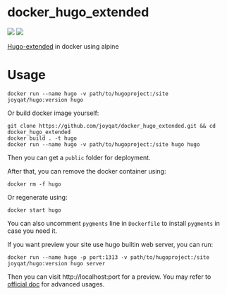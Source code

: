 # docker_hugo_extended

[![](https://images.microbadger.com/badges/image/joyqat/hugo.svg)](https://microbadger.com/images/joyqat/hugo)  [![](https://images.microbadger.com/badges/version/joyqat/hugo.svg)](https://microbadger.com/images/joyqat/hugo)

[Hugo-extended](https://github.com/gohugoio/hugo) in docker using alpine

# Usage

```shell
docker run --name hugo -v path/to/hugoproject:/site joyqat/hugo:version hugo
```

Or build docker image yourself:

```shell
git clone https://github.com/joyqat/docker_hugo_extended.git && cd docker_hugo_extended
docker build . -t hugo
docker run --name hugo -v path/to/hugoproject:/site hugo hugo
```

Then you can get a `public` folder for deployment.

After that, you can remove the docker container using:
```shell
docker rm -f hugo
```
Or regenerate using:
```shell
docker start hugo
```

You can also uncomment `pygments` line in `Dockerfile` to install `pygments` in case you need it.

If you want preview your site use hugo builtin web server, you can run:
```shell
docker run --name hugo -p port:1313 -v path/to/hugoproject:/site joyqat/hugo:version hugo server
```
Then you can visit http://localhost:port for a preview.
You may refer to [official doc](https://gohugo.io/commands/) for advanced usages.
